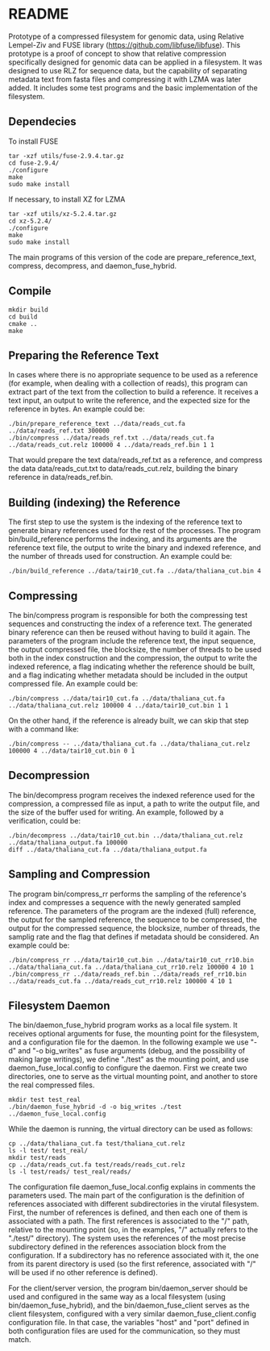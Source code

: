 # README #

Prototype of a compressed filesystem for genomic data, using Relative Lempel-Ziv and FUSE library (https://github.com/libfuse/libfuse). This prototype is a proof of concept to show that relative compression specifically designed for genomic data can be applied in a filesystem. It was designed to use RLZ for sequence data, but the capability of separating metadata text from fasta files and compressing it with LZMA was later added. It includes some test programs and the basic implementation of the filesystem.

Dependecies
-------------------
To install FUSE
```
tar -xzf utils/fuse-2.9.4.tar.gz
cd fuse-2.9.4/
./configure
make
sudo make install
```
If necessary, to install XZ for LZMA
```
tar -xzf utils/xz-5.2.4.tar.gz
cd xz-5.2.4/
./configure
make
sudo make install
```

The main programs of this version of the code are prepare\_reference\_text, compress, decompress, and daemon\_fuse\_hybrid.

Compile
-------------------
```
mkdir build
cd build
cmake ..
make
```

Preparing the Reference Text
-------------------
In cases where there is no appropriate sequence to be used as a reference (for example, when dealing with a collection of reads), this program can extract part of the text from the collection to build a reference. It receives a text input, an output to write the reference, and the expected size for the reference in bytes.
An example could be:
```
./bin/prepare_reference_text ../data/reads_cut.fa ../data/reads_ref.txt 300000
./bin/compress ../data/reads_ref.txt ../data/reads_cut.fa ../data/reads_cut.relz 100000 4 ../data/reads_ref.bin 1 1
```
That would prepare the text data/reads\_ref.txt as a reference, and compress the data data/reads\_cut.txt to data/reads\_cut.relz, building the binary reference in data/reads\_ref.bin.

Building (indexing) the Reference
-------------------
The first step to use the system is the indexing of the reference text to generate binary references used for the rest of the processes. The program bin/build\_reference performs the indexing, and its arguments are the reference text file, the output to write the binary and indexed reference, and the number of threads used for construction.
An example could be:
```
./bin/build_reference ../data/tair10_cut.fa ../data/thaliana_cut.bin 4
```

Compressing
-------------------
The bin/compress program is responsible for both the compressing test sequences and constructing the index of a reference text. The generated binary reference can then be reused without having to build it again. 
The parameters of the program include the reference text, the input sequence, the output compressed file, the blocksize, the number of threads to be used both in the index construction and the compression, the output to write the indexed reference, a flag indicating whether the reference should be built, and a flag indicating whether metadata should be included in the output compressed file.
An example could be:
```
./bin/compress ../data/tair10_cut.fa ../data/thaliana_cut.fa ../data/thaliana_cut.relz 100000 4 ../data/tair10_cut.bin 1 1
```
On the other hand, if the reference is already built, we can skip that step with a command like:
```
./bin/compress -- ../data/thaliana_cut.fa ../data/thaliana_cut.relz 100000 4 ../data/tair10_cut.bin 0 1
```

Decompression
-------------------
The bin/decompress program receives the indexed reference used for the compression, a compressed file as input, a path to write the output file, and the size of the buffer used for writing.
An example, followed by a verification, could be:
```
./bin/decompress ../data/tair10_cut.bin ../data/thaliana_cut.relz ../data/thaliana_output.fa 100000
diff ../data/thaliana_cut.fa ../data/thaliana_output.fa
```

Sampling and Compression
-------------------
The program bin/compress\_rr performs the sampling of the reference's index and compresses a sequence with the newly generated sampled reference.
The parameters of the program are the indexed (full) reference, the output for the sampled reference, the sequence to be compressed, the output for the compressed sequence, the blocksize, number of threads, the samplig rate and the flag that defines if metadata should be considered.
An example could be:
```
./bin/compress_rr ../data/tair10_cut.bin ../data/tair10_cut_rr10.bin ../data/thaliana_cut.fa ../data/thaliana_cut_rr10.relz 100000 4 10 1
./bin/compress_rr ../data/reads_ref.bin ../data/reads_ref_rr10.bin ../data/reads_cut.fa ../data/reads_cut_rr10.relz 100000 4 10 1
```

Filesystem Daemon
-------------------
The bin/daemon\_fuse\_hybrid program works as a local file system. It receives optional arguments for fuse, the mounting point for the filesystem, and a configuration file for the daemon. In the following example we use "-d" and "-o big\_writes" as fuse arguments (debug, and the possibility of making large writings), we define "./test" as the mounting point, and use daemon\_fuse\_local.config to configure the daemon. First we create two directories, one to serve as the virtual mounting point, and another to store the real compressed files.
```
mkdir test test_real
./bin/daemon_fuse_hybrid -d -o big_writes ./test ../daemon_fuse_local.config
```
While the daemon is running, the virtual directory can be used as follows:
```
cp ../data/thaliana_cut.fa test/thaliana_cut.relz
ls -l test/ test_real/
mkdir test/reads
cp ../data/reads_cut.fa test/reads/reads_cut.relz
ls -l test/reads/ test_real/reads/
```
The configuration file daemon\_fuse\_local.config explains in comments the parameters used. The main part of the configuration is the definition of references associated with different subdirectories in the virutal filesystem. First, the number of references is defined, and then each one of them is associated with a path. The first references is associated to the "/" path, relative to the mounting point (so, in the examples, "/" actually refers to the "./test/" directory).
The system uses the references of the most precise subdirectory defined in the references association block from the configuration. If a subdirectory has no reference associated with it, the one from its parent directory is used (so the first reference, associated with "/" will be used if no other reference is defined).

For the client/server version, the program bin/daemon\_server should be used and configured in the same way as a local filesystem (using bin/daemon\_fuse\_hybrid), and the bin/daemon\_fuse\_client serves as the client filesystem, configured with a very similar daemon\_fuse\_client.config configuration file. In that case, the variables "host" and "port" defined in both configuration files are used for the communication, so they must match.

















